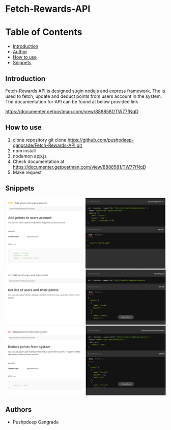 # Fetch-Rewards-API

# Table of Contents
- [Introduction](#Introduction)
- [Author](#author)
- [How to use](#use)
- [Snippets](#Snippets)

## Introduction
Fetch-Rewards API is designed sugin nodejs and express framework. The is used to fetch, update and deduct points from users account in the system. 
The documentation for API can be found at below provided link

https://documenter.getpostman.com/view/8888581/TW77fNqD

## How to use <a name="use"></a>
1. clone repository 
    git clone https://github.com/pushpdeep-gangrade/Fetch-Rewards-API.git
2. npm install
3. nodemon app.js
4. Check documentation at https://documenter.getpostman.com/view/8888581/TW77fNqD
5. Make request

## Snippets
<img src="https://github.com/pushpdeep-gangrade/Fetch-Rewards-API/blob/main/API%20Snippets/APISnippetPost.PNG">
<img src="https://github.com/pushpdeep-gangrade/Fetch-Rewards-API/blob/main/API%20Snippets/APISnippetGet.PNG">
<img src="https://github.com/pushpdeep-gangrade/Fetch-Rewards-API/blob/main/API%20Snippets/APISnippetDelete.PNG">


## Authors <a name="authors"></a>
- Pushpdeep Gangrade
